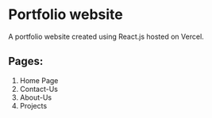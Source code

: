 # Portfolio website

A portfolio website created using React.js hosted on Vercel.

## Pages:

1. Home Page
2. Contact-Us
3. About-Us
4. Projects

